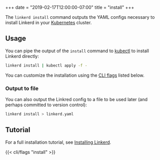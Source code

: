 +++
date = "2019-02-17T12:00:00-07:00"
title = "install"
+++

The `linkerd install` command outputs the YAML configs necessary to install
Linkerd in your [Kubernetes](https://kubernetes.io) cluster.

## Usage

You can pipe the output of the `install` command to
[kubectl](https://kubernetes.io/docs/reference/kubectl/kubectl/) to install
Linkerd directly:

```bash
linkerd install | kubectl apply -f -
```

You can customize the installation using the [CLI flags](#flags) listed below.

### Output to file

You can also output the Linkred config to a file to be used later (and perhaps
committed to version control):

```bash
linkerd install > linkerd.yaml
```

## Tutorial

For a full installation tutorial, see [Installing Linkerd](/2/tasks/install/).

{{< cli/flags "install" >}}
